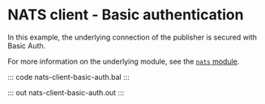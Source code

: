 # NATS client - Basic authentication

In this example, the underlying connection of the publisher is secured with Basic Auth. 

For more information on the underlying module, see the [`nats` module](https://lib.ballerina.io/ballerinax/nats/latest).

::: code nats-client-basic-auth.bal :::

::: out nats-client-basic-auth.out :::

